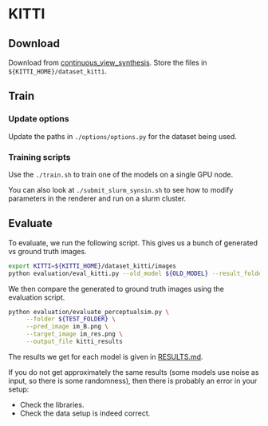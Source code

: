 <h1>KITTI</h1>

<h2>Download</h2>

Download from [continuous_view_synthesis](https://github.com/xuchen-ethz/continuous_view_synthesis).
Store the files in `${KITTI_HOME}/dataset_kitti`.

## Train

### Update options

Update the paths in `./options/options.py` for the dataset being used.

### Training scripts
Use the `./train.sh` to train one of the models on a single GPU node.

You can also look at `./submit_slurm_synsin.sh` to see how to modify parameters in the renderer
and run on a slurm cluster.

## Evaluate

To evaluate, we run the following script. This gives us a bunch of generated vs ground truth images. 

```bash
export KITTI=${KITTI_HOME}/dataset_kitti/images
python evaluation/eval_kitti.py --old_model ${OLD_MODEL} --result_folder ${TEST_FOLDER}
```

We then compare the generated to ground truth images using the evaluation script.

```bash
python evaluation/evaluate_perceptualsim.py \
     --folder ${TEST_FOLDER} \
     --pred_image im_B.png \
     --target_image im_res.png \
     --output_file kitti_results
```

The results we get for each model is given in [RESULTS.md](https://github.com/fairinternal/synsin_public/tree/master/evaluation/RESULTS.md).

If you do not get approximately the same results (some models use noise as input, so there is some randomness), then there is probably an error in your setup:
- Check the libraries.
- Check the data setup is indeed correct.
